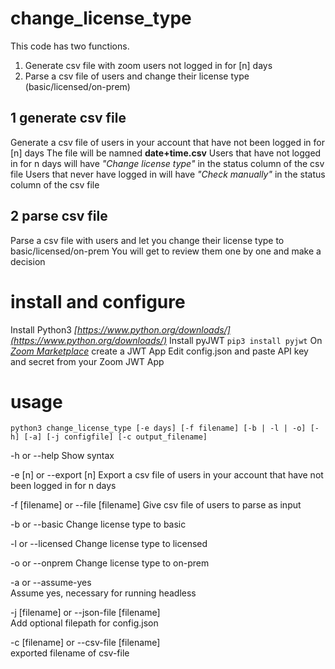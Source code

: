 # change_license_type
This code has two functions.
1. Generate csv file with zoom users not logged in for [n] days
2. Parse a csv file of users and change their license type (basic/licensed/on-prem)

## 1 generate csv file
Generate a csv file of users in your account that have not been logged in for [n] days
The file will be namned **date+time.csv**
Users that have not logged in for n days will have *"Change license type"* in the status column of the csv file
Users that never have logged in will have *"Check manually"* in the status column of the csv file

## 2 parse csv file
Parse a csv file with users and let you change their license type to basic/licensed/on-prem
You will get to review them one by one and make a decision

# install and configure
Install Python3 *[https://www.python.org/downloads/](https://www.python.org/downloads/)*
Install pyJWT `pip3 install pyjwt`
On *[Zoom Marketplace](https://marketplace.zoom.us/docs/guides/build/jwt-app)* create a JWT App
Edit config.json and paste API key and secret from your Zoom JWT App

# usage
`python3 change_license_type [-e days] [-f filename] [-b | -l | -o] [-h] [-a] [-j configfile] [-c output_filename]`

-h or --help
Show syntax

-e [n] or --export [n]
Export a csv file of users in your account that have not been logged in for n days

-f [filename] or --file [filename]
Give csv file of users to parse as input

-b or --basic
Change license type to basic

-l or --licensed
Change license type to licensed

-o or --onprem
Change license type to on-prem

-a or --assume-yes  
Assume yes, necessary for running headless  

-j [filename] or --json-file [filename]  
Add optional filepath for config.json  

-c [filename] or --csv-file [filename]  
exported filename of csv-file  
